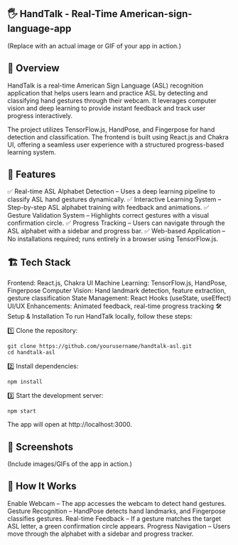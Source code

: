 ## 🖐 HandTalk - Real-Time American-sign-language-app 
(Replace with an actual image or GIF of your app in action.)

## 📌 Overview
HandTalk is a real-time American Sign Language (ASL) recognition application that helps users learn and practice ASL by detecting and classifying hand gestures through their webcam. It leverages computer vision and deep learning to provide instant feedback and track user progress interactively.

The project utilizes TensorFlow.js, HandPose, and Fingerpose for hand detection and classification. The frontend is built using React.js and Chakra UI, offering a seamless user experience with a structured progress-based learning system.

## 🚀 Features
✅ Real-time ASL Alphabet Detection – Uses a deep learning pipeline to classify ASL hand gestures dynamically.
✅ Interactive Learning System – Step-by-step ASL alphabet training with feedback and animations.
✅ Gesture Validation System – Highlights correct gestures with a visual confirmation circle.
✅ Progress Tracking – Users can navigate through the ASL alphabet with a sidebar and progress bar.
✅ Web-based Application – No installations required; runs entirely in a browser using TensorFlow.js.

## 🏗 Tech Stack
Frontend: React.js, Chakra UI
Machine Learning: TensorFlow.js, HandPose, Fingerpose
Computer Vision: Hand landmark detection, feature extraction, gesture classification
State Management: React Hooks (useState, useEffect)
UI/UX Enhancements: Animated feedback, real-time progress tracking
🛠 Setup & Installation
To run HandTalk locally, follow these steps:

1️⃣ Clone the repository:
 ```
git clone https://github.com/yourusername/handtalk-asl.git
cd handtalk-asl
 ```
2️⃣ Install dependencies:
 ```
npm install
 ```
3️⃣ Start the development server:
 ```
npm start
 ```
The app will open at http://localhost:3000.

## 📸 Screenshots
(Include images/GIFs of the app in action.)

## 📖 How It Works
Enable Webcam – The app accesses the webcam to detect hand gestures.
Gesture Recognition – HandPose detects hand landmarks, and Fingerpose classifies gestures.
Real-time Feedback – If a gesture matches the target ASL letter, a green confirmation circle appears.
Progress Navigation – Users move through the alphabet with a sidebar and progress tracker.
